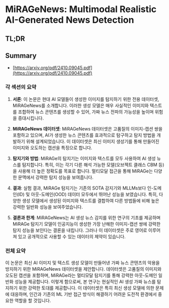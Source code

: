 # MiRAGeNews: Multimodal Realistic AI-Generated News Detection
## TL;DR
## Summary
- [https://arxiv.org/pdf/2410.09045.pdf](https://arxiv.org/pdf/2410.09045.pdf)

### 각 섹션의 요약

1. **서론**:
이 논문은 현대 AI 모델들이 생성한 이미지를 탐지하기 위한 전용 데이터셋, MiRAGeNews를 소개합니다. 이러한 생성 모델은 매우 사실적인 이미지와 텍스트를 조합하여 뉴스 콘텐츠를 생성할 수 있어, 가짜 뉴스 전파의 가능성을 높이며 위험을 증대시킵니다.

2. **MiRAGeNews 데이터셋**:
MiRAGeNews 데이터셋은 고품질의 이미지-캡션 쌍을 포함하고 있으며, AI가 생성한 뉴스 콘텐츠를 효과적으로 탐구하고 탐지 방법을 개발하기 위해 설계되었습니다. 이 데이터셋은 최신 이미지 생성기를 통해 만들어진 이미지와 오도하는 캡션을 특징으로 합니다.

3. **탐지기와 방법**:
MiRAGe의 탐지기는 이미지와 텍스트를 모두 사용하여 AI 생성 뉴스를 탐지합니다. 특히, 이는 각기 다른 해석 가능한 모델(오브젝트 클래스 CBM 등)을 사용해 더 높은 정확도를 목표로 합니다. 멀티모달 접근을 통해 MiRAGe는 다양한 문맥에서 강력한 탐지 성능을 보여줍니다.

4. **결과**:
실험 결과, MiRAGe 탐지기는 기존의 SOTA 감지기와 MLLMs보다 인-도메인(ID) 및 아웃-도메인(OOD) 데이터 모두에서 뛰어난 성능을 보였습니다. 특히, 다양한 생성 모델에서 생성된 이미지와 텍스트를 결합하여 다른 방법들에 비해 높은 강력한 일반화 성능을 보여주었습니다.

5. **결론과 한계**:
MiRAGeNews는 AI 생성 뉴스 감지를 위한 연구의 기초를 제공하며 MiRAGe 탐지기 모델이 인공지능이 생성한 가장 난해한 이미지-캡션 쌍에 강력한 탐지 성능을 보인다는 결론을 내립니다. 그러나 이 데이터셋은 주로 영어로 이루어져 있고 공개적으로 사용할 수 있는 데이터의 제약이 있습니다.

### 전체 요약

이 논문은 최신 AI 이미지 및 텍스트 생성 모델이 만들어낸 가짜 뉴스 콘텐츠의 악용을 방지하기 위한 MiRAGeNews 데이터셋을 제안합니다. 데이터셋은 고품질의 이미지와 오도된 캡션을 포함하며, MiRAGe라는 멀티모달 탐지기를 통해 강력한 아웃-도메인 일반화 성능을 제공합니다. 이렇게 함으로써, 본 연구는 현실적인 AI 생성 가짜 뉴스를 탐지하기 위한 강력한 토대를 제공합니다. 이 데이터셋은 특히 최신 생성 모델에 의한 문제에 대응하며, 인간과 기존의 ML 기반 접근 방식이 해결하기 어려운 도전적 환경에서 중요한 역할을 할 것입니다.